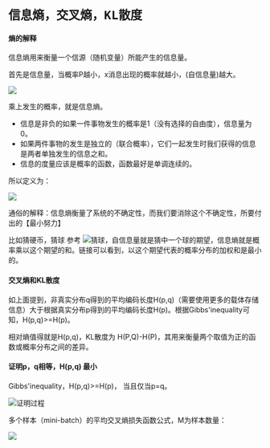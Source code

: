 # `信息熵，交叉熵，KL散度`

#### 熵的解释

信息熵用来衡量一个信源（随机变量）所能产生的信息量。

首先是信息量，当概率P越小，x消息出现的概率就越小，(自信息量)越大。

<img src = 'https://bkimg.cdn.bcebos.com/formula/cbca30682ca90aa45280998809336a26.svg'/>

乘上发生的概率，就是信息熵。

   * 信息是非负的如果一件事物发生的概率是1（没有选择的自由度），信息量为0。
   * 如果两件事物的发生是独立的（联合概率），它们一起发生时我们获得的信息是两者单独发生的信息之和。
   * 信息的度量应该是概率的函数，函数最好是单调连续的。

所以定义为：

<img src = 'https://math.jianshu.com/math?formula=H(X)%20%3D%20E_%7BX%20%5Csim%20P%7D%5BI(X)%5D%20%3D%20-E_%7BX%20%5Csim%20P%7D%5Blog(P(X))%5D%20%3D-%20%5Csum_%7Bk%3D1%7D%5E%7BN%7Dp_k%5Clog_2(p_k)'/>

通俗的解释：信息熵衡量了系统的不确定性，而我们要消除这个不确定性，所要付出的【最小努力】

比如猜硬币，猜球 参考 ![猜球](https://www.zhihu.com/people/pwlin/answers)，自信息量就是猜中一个球的期望，信息熵就是概率乘以这个期望的和。链接可以看到，以这个期望代表的概率分布的加权和是最小的。

#### 交叉熵和KL散度

如上面提到，非真实分布q得到的平均编码长度H(p,q)（需要使用更多的载体存储信息）大于根据真实分布p得到的平均编码长度H(p)。根据Gibbs'inequality可知，H(p,q)>=H(p)。

相对熵值得就是H(p,q)，KL散度为 H(P,Q)-H(P)，其用来衡量两个取值为正的函数或概率分布之间的差异。

#### 证明p，q相等，H(p,q) 最小

Gibbs'inequality，H(p,q)>=H(p)， 当且仅当p=q。

![证明过程](https://baike.baidu.com/item/%E5%90%89%E5%B8%83%E6%96%AF%E4%B8%8D%E7%AD%89%E5%BC%8F/22780937)

多个样本（mini-batch）的平均交叉熵损失函数公式，M为样本数量：

<img src='https://math.jianshu.com/math?formula=Loss%20%3D%20-%5Cfrac%7B1%7D%7BM%7D%5Csum_%7Bi%3D1%7D%5E%7BM%7D%5Csum_%7Bk%3D1%7D%5E%7BN%7Dp_%7Bik%7D%5Clog_2(q_%7Bik%7D)'/>
